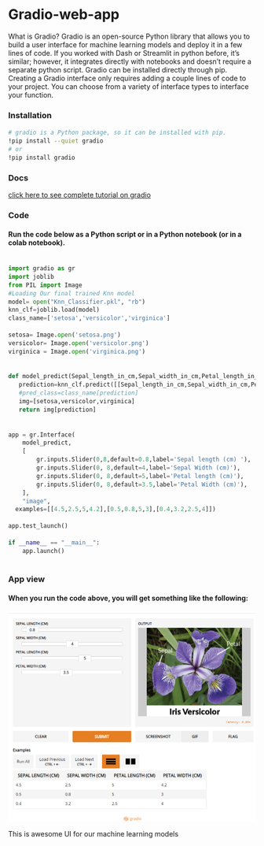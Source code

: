 # Gradio-web-app
What is Gradio?
Gradio is an open-source Python library that allows you to build a user interface for machine learning models and deploy it in a few lines of code. If you worked with Dash or Streamlit in python before, it’s similar; however, it integrates directly with notebooks and doesn’t require a separate python script.
Gradio can be installed directly through pip. Creating a Gradio interface only requires adding a couple lines of code to your project. You can choose from a variety of interface types to interface your function.

### Installation
```bash
# gradio is a Python package, so it can be installed with pip.
!pip install --quiet gradio
# or
!pip install gradio
```
### Docs
[ click here  to  see complete tutorial on gradio ](https://gradio.app/docs#i_slider)

### Code
#### Run the code below as a Python script or in a Python notebook (or in a colab notebook).

```python

import gradio as gr
import joblib
from PIL import Image
#Loading Our final trained Knn model 
model= open("Knn_Classifier.pkl", "rb")
knn_clf=joblib.load(model)
class_name=['setosa','versicolor','virginica']

setosa= Image.open('setosa.png')
versicolor= Image.open('versicolor.png')
virginica = Image.open('virginica.png')


def model_predict(Sepal_length_in_cm,Sepal_width_in_cm,Petal_length_in_cm,Petal_Width_in_cm):
   prediction=knn_clf.predict([[Sepal_length_in_cm,Sepal_width_in_cm,Petal_length_in_cm,Petal_Width_in_cm]])[0]
   #pred_class=class_name[prediction]
   img=[setosa,versicolor,virginica]
   return img[prediction]
	
   
app = gr.Interface(
    model_predict,
    [
        gr.inputs.Slider(0,8,default=0.8,label='Sepal length (cm) '),
        gr.inputs.Slider(0, 8,default=4,label='Sepal Width (cm)'),
        gr.inputs.Slider(0, 8,default=5,label='Petal length (cm)'),
        gr.inputs.Slider(0, 8,default=3.5,label='Petal Width (cm)'),
    ],
    "image",
  examples=[[4.5,2.5,5,4.2],[0.5,0.8,5,3],[0.4,3.2,2.5,4]])

app.test_launch()

if __name__ == "__main__":
    app.launch()
    
```
### App view
#### When you run the code  above, you will get something like the following:
![image](https://github.com/vishalbpatil1/Gradio-web-app/blob/main/app_view.png)

This is awesome UI for our machine learning models

